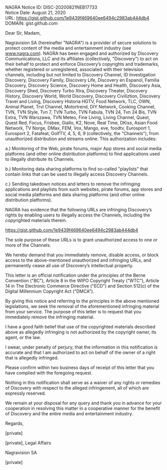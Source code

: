NAGRA Notice ID: DISC-20200821NEB17733     
Notice Date: August 21, 2020     
URL: https://gist.github.com/1e9439f469640ee6494c2983ab444db4     
DOMAIN: gist.github.com     
   
Dear Sir, Madam,   
   
Nagravision SA (hereinafter "NAGRA") is a provider of secure solutions to protect content of the media and entertainment industry (see www.nagra.com). NAGRA has been engaged and authorized by Discovery Communications, LLC and its affiliates (collectively, "Discovery") to act on their behalf to protect and enforce Discovery’s copyrights and trademarks, whether registered or unregistered, associated with their television channels, including but not limited to Discovery Channel, ID Investigation Discovery, Discovery Family, Discovery Life, Discovery en Espanol, Familia Discovery, Discovery Science, Discovery Home and Health, Discovery Asia, Discovery Shed, Discovery Turbo Xtra, Discovery Theater, Discovery History, Discovery World, World Discovery, Discovery Civiliztion, Discovery Travel and Living, Discovery Historia HGTV, Food Network, TLC, OWN, Animal Planet, Trvl Channel, Motortrend, DIY Network, Cooking Channel, TVN, TVN Style, Tvn 7, TVN Turbo, TVN Fabula, TVN 24, Tvn 24 Bis, TVN Extra, TVN Warszawa, TVN Meteo, Fine Living, Living Channel, Quest, Quest Red, Focus, Frisbee, Giallo, K2, Nove, Real Time, DKiss, Asian Food Network, TV Norge, DMax, FEM, Vox, Mango, eve, foodtv, Eurosport 1, Eurosport 2, Fatafeat, GolfTV, 4, 5, 6, 9 (collectively, the "Channels"), from unauthorized distribution and streams online. This authorization includes:   
   
a.) Monitoring of the Web, pirate forums, major App stores and social media platforms (and other online distribution platforms) to find applications used to illegally distribute its Channels.   
   
b.) Monitoring data sharing platforms to find so-called "playlists" that contain links that can be used to illegally access Discovery Channels.   
   
c.) Sending takedown notices and letters to remove the infringing applications and playlists from such websites, pirate forums, app stores and social media platforms and data sharing platforms (and other online distribution platforms).   
   
NAGRA has evidence that the following URLs are infringing Discovery’s rights by enabling users to illegally access the Channels, including the copyrighted materials therein.   
   
https://gist.github.com/1e9439f469640ee6494c2983ab444db4   
   
The sole purpose of these URLs is to grant unauthorized access to one or more of the Channels.   
   
We hereby demand that you immediately remove, disable access, or block access to the above-mentioned unauthorized and infringing URLs, and permanently cease all use of Discovery’s intellectual property.   
   
This letter is an official notification under the principles of the Berne Convention ("BC"), Article 8 in the WIPO Copyright Treaty ("WTC"), Article 14 in The Electronic Commerce Directive ("ECD") and Section 512(c) of the Digital Millennium Copyright Act ("DMCA").   
   
By giving this notice and referring to the principles in the above mentioned legislations, we seek the removal of the aforementioned infringing material from your service. The purpose of this letter is to request that you immediately remove the infringing material.   
   
I have a good faith belief that use of the copyrighted materials described above as allegedly infringing is not authorized by the copyright owner, its agent, or the law.   
   
I swear, under penalty of perjury, that the information in this notification is accurate and that I am authorized to act on behalf of the owner of a right that is allegedly infringed.   
   
Please confirm within two business days of receipt of this letter that you have complied with the foregoing request.   
   
Nothing in this notification shall serve as a waiver of any rights or remedies of Discovery with respect to the alleged infringement, all of which are expressly reserved.   
   
We remain at your disposal for any query and thank you in advance for your cooperation in resolving this matter in a cooperative manner for the benefit of Discovery and the entire media and entertainment industry.   
   
Regards,   
   
[private]     
   
[private], Legal Affairs   
   
Nagravision SA   
   
[private]     

